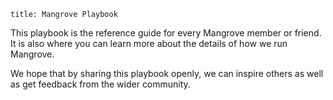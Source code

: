 ```
title: Mangrove Playbook
```

This playbook is the reference guide for every Mangrove member or friend. It is also where you can learn more about the details of how we run
Mangrove.

We hope that by sharing this playbook openly, we can inspire others as well as get feedback from the wider community.
